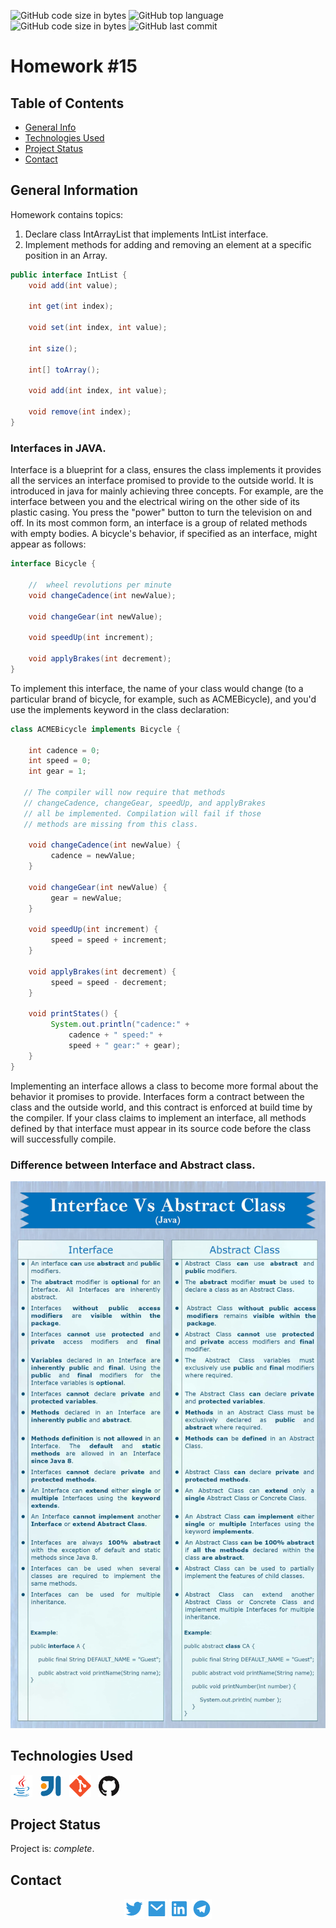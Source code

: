 ![GitHub code size in bytes](https://img.shields.io/github/languages/count/mypage-solutions/Lesson_15)
![GitHub top language](https://img.shields.io/github/languages/top/mypage-solutions/Lesson_15)
![GitHub code size in bytes](https://img.shields.io/github/languages/code-size/mypage-solutions/Lesson_15)
![GitHub last commit](https://img.shields.io/github/last-commit/mypage-solutions/Lesson_15)

# Homework #15 

## Table of Contents

- [General Info](#general-information)
- [Technologies Used](#technologies-used)
- [Project Status](#project-status)
- [Contact](#contact)

## General Information

Homework contains topics:
1. Declare class IntArrayList that implements IntList interface.
2. Implement methods for adding and removing an element at a specific position in an Array.

```java
public interface IntList {
    void add(int value);

    int get(int index);

    void set(int index, int value);

    int size();

    int[] toArray();

    void add(int index, int value);

    void remove(int index);
}
```

### Interfaces in JAVA. 
Interface is a blueprint for a class, ensures the class implements it provides all the services an interface promised to provide to the outside world. 
It is introduced in java for mainly achieving three concepts. For example, are the interface between you and the electrical wiring on the other side of its plastic casing. You press the "power" button to turn the television on and off.
In its most common form, an interface is a group of related methods with empty bodies. A bicycle's behavior, if specified as an interface, might appear as follows:

```java
interface Bicycle {

    //  wheel revolutions per minute
    void changeCadence(int newValue);

    void changeGear(int newValue);

    void speedUp(int increment);

    void applyBrakes(int decrement);
}
```

To implement this interface, the name of your class would change (to a particular brand of bicycle, for example, such as ACMEBicycle), 
and you'd use the implements keyword in the class declaration:

```java
class ACMEBicycle implements Bicycle {

    int cadence = 0;
    int speed = 0;
    int gear = 1;

   // The compiler will now require that methods
   // changeCadence, changeGear, speedUp, and applyBrakes
   // all be implemented. Compilation will fail if those
   // methods are missing from this class.

    void changeCadence(int newValue) {
         cadence = newValue;
    }

    void changeGear(int newValue) {
         gear = newValue;
    }

    void speedUp(int increment) {
         speed = speed + increment;   
    }

    void applyBrakes(int decrement) {
         speed = speed - decrement;
    }

    void printStates() {
         System.out.println("cadence:" +
             cadence + " speed:" + 
             speed + " gear:" + gear);
    }
}
```

Implementing an interface allows a class to become more formal about the behavior it promises to provide. Interfaces form a contract between the class and the outside world, and this contract is enforced at build time by the compiler. If your class claims to implement an interface, all methods defined by that interface must appear in its source code before the class will successfully compile.

### Difference between Interface and Abstract class.
<p align="center">
  <img src="https://github.com/mypage-solutions/Images/blob/main/Images/interface-vs-abstract-class-in-java.jpg" />
</p>

## Technologies Used

<p>
<img src="https://github.com/mypage-solutions/Images/blob/main/Images/devicon/java-original.svg" width="35" height="35" /><span>&nbsp;&nbsp;</span>
<img src="https://github.com/mypage-solutions/Images/blob/main/Images/devicon/intellij-original.svg" width="35" height="35" /><span>&nbsp;&nbsp;</span>
<img src="https://github.com/mypage-solutions/Images/blob/main/Images/devicon/git-original.svg" width="35" height="35" /><span>&nbsp;&nbsp;</span>
<img src="https://github.com/mypage-solutions/Images/blob/main/Images/devicon/github-original.svg" width="35" height="35" /><span>&nbsp;&nbsp;</span>
</p>
  
## Project Status

Project is: _complete_.

## Contact

<p align="center">
<a href="https://twitter.com/Michael22878035"><img src="https://github.com/mypage-solutions/Images/blob/main/Images/icons/twitter-fill.png" /></a>
<a href="mailto:m_musienko@outlook.com"><img src="https://github.com/mypage-solutions/Images/blob/main/Images/icons/mail-fill.png" /></a>
<a href="https://www.linkedin.com/in/mykhailo-musiienko-80849880/"><img src="https://github.com/mypage-solutions/Images/blob/main/Images/icons/linkedin-box-fill.png" /></a>
<a href="https://t.me/Mykhailo_Musiienko"><img src="https://github.com/mypage-solutions/Images/blob/main/Images/icons/telegram-fill.png" /></a>
</p>
